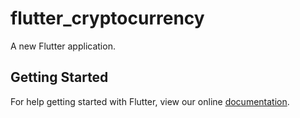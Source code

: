 # flutter_cryptocurrency

A new Flutter application.

## Getting Started

For help getting started with Flutter, view our online
[documentation](https://flutter.io/).
